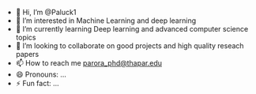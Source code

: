 - 👋 Hi, I’m @Paluck1
- 👀 I’m interested in Machine Learning and deep learning
- 🌱 I’m currently learning Deep learning and advanced computer science topics
- 💞️ I’m looking to collaborate on good projects and high quality reseach papers
- 📫 How to reach me parora_phd@thapar.edu
- 😄 Pronouns: ...
- ⚡ Fun fact: ...

<!---
Paluck1/Paluck1 is a ✨ special ✨ repository because its `README.md` (this file) appears on your GitHub profile.
You can click the Preview link to take a look at your changes.
--->
